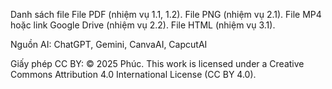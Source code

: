 Danh sách file
File PDF (nhiệm vụ 1.1, 1.2).
File PNG (nhiệm vụ 2.1).
File MP4 hoặc link Google Drive (nhiệm vụ 2.2).
File HTML (nhiệm vụ 3.1).

Nguồn AI: ChatGPT, Gemini, CanvaAI, CapcutAI

Giấy phép CC BY: © 2025 Phúc. This work is licensed under a Creative Commons Attribution 4.0 International License (CC BY 4.0). 

